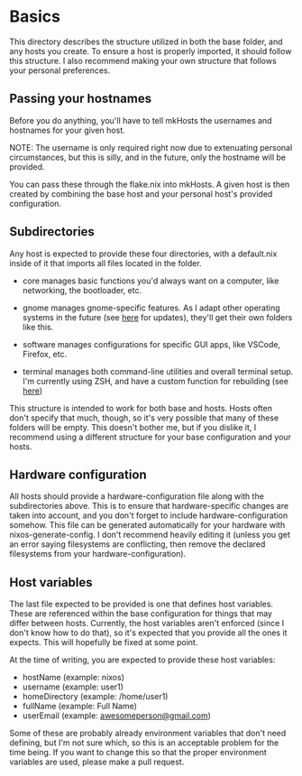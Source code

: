 # Basics
This directory describes the structure utilized in both the base folder, and any hosts you create. To ensure a host is properly imported, it should follow this structure. I also recommend making your own structure that follows your personal preferences.

## Passing your hostnames
Before you do anything, you'll have to tell mkHosts the usernames and hostnames for your given host.

NOTE: The username is only required right now due to extenuating personal circumstances, but this is silly, and in the future, only the hostname will be provided.

You can pass these through the flake.nix into mkHosts. A given host is then created by combining the base host and your personal host's provided configuration.

## Subdirectories

Any host is expected to provide these four directories, with a default.nix inside of it that imports all files located in the folder.

- core manages basic functions you'd always want on a computer, like networking, the bootloader, etc.

- gnome manages gnome-specific features. As I adapt other operating systems in the future (see [here](https://github.com/quatquatt/nixos/issues/9) for updates), they'll get their own folders like this.

- software manages configurations for specific GUI apps, like VSCode, Firefox, etc.

- terminal manages both command-line utilities and overall terminal setup. I'm currently using ZSH, and have a custom function for rebuilding (see [here](https://github.com/quatquatt/nixos/tree/main/base/terminal/home/zshextras/rbld.sh))

This structure is intended to work for both base and hosts. Hosts often don't specify that much, though, so it's very possible that many of these folders will be empty. This doesn't bother me, but if you dislike it, I recommend using a different structure for your base configuration and your hosts.

## Hardware configuration
All hosts should provide a hardware-configuration file along with the subdirectories above. This is to ensure that hardware-specific changes are taken into account, and you don't forget to include hardware-configuration somehow. This file can be generated automatically for your hardware with nixos-generate-config. I don't recommend heavily editing it (unless you get an error saying filesystems are conflicting, then remove the declared filesystems from your hardware-configuration).

## Host variables
The last file expected to be provided is one that defines host variables. These are referenced within the base configuration for things that may differ between hosts. Currently, the host variables aren't enforced (since I don't know how to do that), so it's expected that you provide all the ones it expects. This will hopefully be fixed at some point.

At the time of writing, you are expected to provide these host variables:
- hostName (example: nixos)
- username (example: user1)
- homeDirectory (example: /home/user1)
- fullName (example: Full Name)
- userEmail (example: awesomeperson@gmail.com)

Some of these are probably already environment variables that don't need defining, but I'm not sure which, so this is an acceptable problem for the time being. If you want to change this so that the proper environment variables are used, please make a pull request.